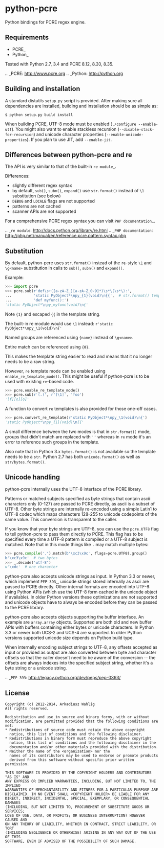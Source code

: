 python-pcre
===========

Python bindings for PCRE regex engine.


Requirements
------------

* PCRE_
* Python_

Tested with Python 2.7, 3.4 and PCRE 8.12, 8.30, 8.35.

.. _PCRE: http://www.pcre.org
.. _Python: http://python.org


Building and installation
-------------------------

A standard distutils `setup.py` script is provided.
After making sure all dependencies are installed, building
and installation should be as simple as:

```
$ python setup.py build install
```

When building PCRE, UTF-8 mode must be enabled (`./configure --enable-utf`).  You might
also want to enable stackless recursion (`--disable-stack-for-recursion`) and unicode
character properties (`--enable-unicode-properties`).  If you plan to use JIT,
add `--enable-jit`.


Differences between python-pcre and re
--------------------------------------

The API is very similar to that of the built-in `re module`_.

Differences:

* slightly different regex syntax
* by default, `sub()`, `subn()`, `expand()` use `str.format()` instead of `\1` substitution
  (see below)
* `DEBUG` and `LOCALE` flags are not supported
* patterns are not cached
* scanner APIs are not supported

For a comprehensive PCRE regex syntax you can visit `PHP documentation`_.

.. _`re module`: http://docs.python.org/library/re.html
.. _`PHP documentation`: http://php.net/manual/en/reference.pcre.pattern.syntax.php


Substitution
------------

By default, python-pcre uses `str.format()` instead of the `re`-style `\1` and `\g<name>`
substitution in calls to `sub()`, `subn()` and `expand()`.

Example:

```python
>>> import pcre
>>> pcre.sub(r'def\s+([a-zA-Z_][a-zA-Z_0-9]*)\s*\(\s*\):',
...          'static PyObject*\npy_{1}(void)\n{{',  # str.format() template
...          'def myfunc():')
'static PyObject*\npy_myfunc(void)\n{'
```
Note `{1}` and escaped `{{` in the template string.

The built-in re module would use `\1` instead:
`r'static PyObject*\npy_\1(void)\n{'`

Named groups are referenced using `{name}` instead of `\g<name>`.

Entire match can be referenced using `{0}`.

This makes the template string easier to read and means that it no longer needs to be
a raw string.

However, `re` template mode can be enabled using `enable_re_template_mode()`.
This might be useful if python-pcre is to be used with existing `re`-based code.

```python
>>> pcre.enable_re_template_mode()
>>> pcre.sub(r'(.)', r'[\1]', 'foo')
'[f][o][o]'
```

A function to convert `re` templates is also provided for those one-off cases.

```python
>>> pcre.convert_re_template(r'static PyObject*\npy_\1(void)\n{')
'static PyObject*\npy_{1}(void)\n{{'
```

A small difference between the two modes is that in `str.format()` mode, groups that
didn't match are replaced with `''` whereas in `re` mode it's an error to reference
such groups in the template.

Also note that in Python 3.x `bytes.format()` is not available so the template needs
to be a `str`.  Python 2.7 has both `unicode.format()` as well as `str/bytes.format()`.


Unicode handling
----------------

python-pcre internally uses the UTF-8 interface of the PCRE library.

Patterns or matched subjects specified as byte strings that contain ascii characters
only (0-127) are passed to PCRE directly, as ascii is a subset of UTF-8.
Other byte strings are internally re-encoded using a simple Latin1 to UTF-8 codec
which maps characters 128-255 to unicode codepoints of the same value.
This conversion is transparent to the caller.

If you know that your byte strings are UTF-8, you can use the `pcre.UTF8` flag
to tell python-pcre to pass them directly to PCRE.  This flag has to be specified
every time a UTF-8 pattern is compiled or a UTF-8 subject is matched.  Note that
in this mode things like `.` may match multiple bytes:

```python
>>> pcre.compile('.').match(b'\xc3\x9c', flags=pcre.UTF8).group()
b'\xc3\x9c'  # two bytes
>>> _.decode('utf-8')
u'\xdc'  # one character
```

python-pcre also accepts unicode strings as input.  In Python 3.3 or newer, which
implement `PEP 393`_, unicode strings stored internally as ascii are passed to PCRE
directly.  Other internal formats are encoded into UTF-8 using Python APIs (which use
the UTF-8 form cached in the unicode object if available).  In older Python versions
these optimizations are not supported and unicode objects have to always be encoded
before they can be passed to the PCRE library.

python-pcre also accepts objects supporting the buffer interface.  An example are
`array.array` objects.  Supported are both old and new buffer APIs with buffers
containing either bytes or unicode characters.  In Python 3.3 or newer both UCS-2
and UCS-4 are supported.  In older Python versions supported unicode size depends
on Python build type.

When internally encoding subject strings to UTF-8, any offsets accepted as input
or provided as output are also converted between byte and character offsets so that
the caller doesn't need to be aware of the conversion -- the offsets are always
indexes into the specified subject string, whether it's a byte string or a unicode
string.

.. _`PEP 393`: http://legacy.python.org/dev/peps/pep-0393/


License
-------

```
Copyright (c) 2012-2014, Arkadiusz Wahlig
All rights reserved.

Redistribution and use in source and binary forms, with or without
modification, are permitted provided that the following conditions are met:
* Redistributions of source code must retain the above copyright
  notice, this list of conditions and the following disclaimer.
* Redistributions in binary form must reproduce the above copyright
  notice, this list of conditions and the following disclaimer in the
  documentation and/or other materials provided with the distribution.
* Neither the name of the <organization> nor the
  names of its contributors may be used to endorse or promote products
  derived from this software without specific prior written permission.

THIS SOFTWARE IS PROVIDED BY THE COPYRIGHT HOLDERS AND CONTRIBUTORS "AS IS" AND
ANY EXPRESS OR IMPLIED WARRANTIES, INCLUDING, BUT NOT LIMITED TO, THE IMPLIED
WARRANTIES OF MERCHANTABILITY AND FITNESS FOR A PARTICULAR PURPOSE ARE
DISCLAIMED. IN NO EVENT SHALL <COPYRIGHT HOLDER> BE LIABLE FOR ANY
DIRECT, INDIRECT, INCIDENTAL, SPECIAL, EXEMPLARY, OR CONSEQUENTIAL DAMAGES
(INCLUDING, BUT NOT LIMITED TO, PROCUREMENT OF SUBSTITUTE GOODS OR SERVICES;
LOSS OF USE, DATA, OR PROFITS; OR BUSINESS INTERRUPTION) HOWEVER CAUSED AND
ON ANY THEORY OF LIABILITY, WHETHER IN CONTRACT, STRICT LIABILITY, OR TORT
(INCLUDING NEGLIGENCE OR OTHERWISE) ARISING IN ANY WAY OUT OF THE USE OF THIS
SOFTWARE, EVEN IF ADVISED OF THE POSSIBILITY OF SUCH DAMAGE.
```
